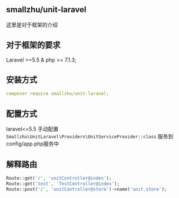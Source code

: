 ## smallzhu/unit-laravel

这里是对于框架的介绍

## 对于框架的要求

Laravel >=5.5 & php >= 7.1.3;

## 安装方式

```yml 
composer require smallzhu/unit-laravel;
```

## 配置方式
laravel<=5.5 手动配置 ``Smallzhu\UnitLaravel\Providers\UnitServiceProvider::class`` 服务到config/app.php服务中

## 解释路由
```php
Route::get('/', 'unitController@index');
Route::get('test', 'TestController@index');
Route::post('/', 'unitController@store')->name('unit.store');
```


